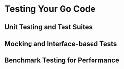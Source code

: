 # Testing Your Go Code

## Unit Testing and Test Suites

## Mocking and Interface-based Tests

## Benchmark Testing for Performance
